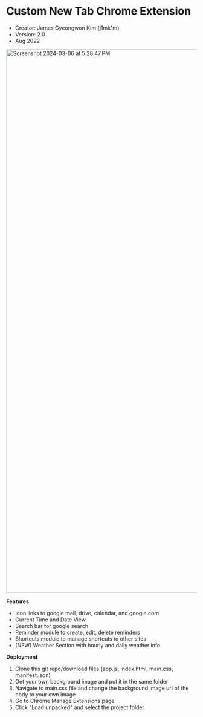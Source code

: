 # Custom New Tab Chrome Extension
- Creator: James Gyeongwon Kim (j1mk1m)
- Version: 2.0
- Aug 2022

<img width="1436" alt="Screenshot 2024-03-06 at 5 28 47 PM" src="https://github.com/j1mk1m/chrome_new_tab/assets/68579388/7b61ee4e-6863-419d-b446-591fb4dcaa72">

**Features**
- Icon links to google mail, drive, calendar, and google.com
- Current Time and Date View
- Search bar for google search
- Reminder module to create, edit, delete reminders
- Shortcuts module to manage shortcuts to other sites
- (NEW) Weather Section with hourly and daily weather info

**Deployment**
1. Clone this git repo/download files (app.js, index.html, main.css, manifest.json)
2. Get your own background image and put it in the same folder
3. Navigate to main.css file and change the background image url of the body to your own image
4. Go to Chrome Manage Extensions page
5. Click "Load unpacked" and select the project folder
